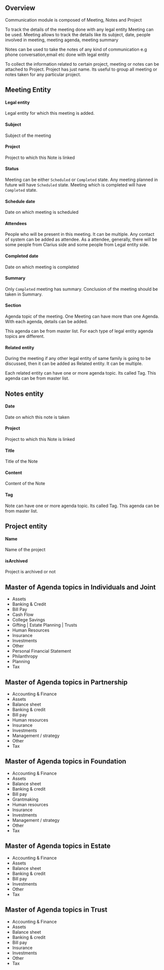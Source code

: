 ## Overview

Communication module is composed of Meeting, Notes and Project

To track the details of the meeting done with any legal entity  Meeting can be used. Meeting allows to track the details like its subject, date, people involved in meeting, meeting agenda, meeting summary

Notes can be used to take the notes of any kind of communication e.g phone conversation,email etc done with legal entity 

To collect the information related to certain project, meeting or notes can be attached to Project. Project has just name. Its useful to group all meeting or notes taken for any particular project.

## Meeting Entity

#### Legal entity

Legal entity for which this meeting is added.

#### Subject

Subject of the meeting

#### Project

Project to which this Note is linked

#### Status

Meeting can be  either `Scheduled` or `Completed` state. Any meeting planned in future will have `Scheduled` state. Meeting which is completed will have `Completed` state.

#### Schedule date

Date on which meeting is scheduled

#### Attendees

People who will be present in this meeting. It can be multiple. Any contact of system can be added as attendee. As a attendee, generally, there will be some people from Clarius side and some people from Legal entity side.

#### Completed date

Date on which meeting is completed

#### Summary

Only `Completed` meeting has summary. Conclusion of the meeting should be taken in Summary.

#### Section

Agenda topic of the meeting. One Meeting can have more than one Agenda.  With each agenda, details can be added. 

This agenda can be from master list. For each type of legal entity agenda topics are different.

#### Related entity

During the meeting if any other legal entity of same family is going to be discussed, then it can be added as Related entity. It can be multiple. 

Each related entity can have one or more agenda topic. Its called Tag. This agenda can be from master list.



## Notes entity

#### Date

Date on which this note is taken

#### Project

Project to which this Note is linked

#### Title

Title of the Note

#### Content

Content of the Note

#### Tag

Note can have one or more agenda topic. Its called Tag. This agenda can be from master list.



## Project entity

#### Name

Name of the project

#### isArchived

Project is archived or not



## Master of Agenda topics in Individuals and Joint

- Assets
- Banking & Credit
- Bill Pay
- Cash Flow
- College Savings
- Gifting | Estate Planning | Trusts
- Human Resources
- Insurance
- Investments
- Other
- Personal Financial Statement
- Philanthropy
- Planning
- Tax

## Master of Agenda topics in Partnership

- Accounting & Finance
- Assets
- Balance sheet
- Banking & credit
- Bill pay
- Human resources
- Insurance
- Investments
- Management / strategy
- Other
- Tax

## Master of Agenda topics in Foundation

- Accounting & Finance
- Assets
- Balance sheet
- Banking & credit
- Bill pay
- Grantmaking
- Human resources
- Insurance
- Investments
- Management / strategy
- Other
- Tax

## Master of Agenda topics in Estate

- Accounting & Finance
- Assets
- Balance sheet
- Banking & credit
- Bill pay
- Investments
- Other
- Tax

## Master of Agenda topics in Trust

- Accounting & Finance
- Assets
- Balance sheet
- Banking & credit
- Bill pay
- Insurance
- Investments
- Other
- Tax
